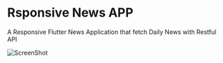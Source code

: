 # Rsponsive News APP
A Responsive Flutter News Application that fetch Daily News with Restful API

![ScreenShot](https://github.com/shittu33/ResponsiveNewsApp/blob/master/screen.PNG?raw=true)


